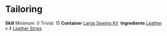 <!-- TITLE: Dirty Leather Backpack -->
<!-- SUBTITLE: Made of dirty leather -->

# Tailoring
**Skill**
Minimum: 0
Trivial: 15
​
**Container**
[Large Sewing Kit](large-sewing-kit)
​
**Ingredients**
[Leather](leather) x 4
[Leather Strips](leather-strips)